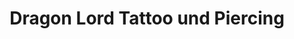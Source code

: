 ---
title: "Dragon Lord Tattoo und Piercing"
url: /bielefeld/dragon-lord-tattoo-und-piercing/
shop: Tattoo
---